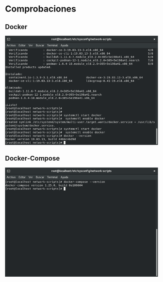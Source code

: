 # Comprobaciones  

## Docker  

![Docker](https://github.com/anasalasro/centOs-docker/blob/main/imagenes/comprobar.png) 

## Docker-Compose  

![Docker-Compose](https://github.com/anasalasro/centOs-docker/blob/main/imagenes/comprobacioncompose.png) 

